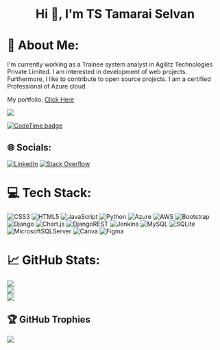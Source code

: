 <h1 align="center">Hi 👋, I'm TS Tamarai Selvan</h1>

# 💫 About Me:
I'm currently working as a Trainee system analyst in Agilitz Technologies Private Limited. I am interested in development of web projects. Furthermore, I like to contribute to open source projects. I am a certified Professional of Azure cloud.

My portfolio: [Click Here](https://tamaraiselvan.pythonanywhere.com/)

[![](https://visitcount.itsvg.in/api?id=tamaraiselvan&icon=2&color=1)](https://visitcount.itsvg.in)

[![CodeTime badge](https://img.shields.io/endpoint?style=social&url=https%3A%2F%2Fapi.codetime.dev%2Fshield%3Fid%3D17120%26project%3D%26in%3D0)](https://codetime.dev)

## 🌐 Socials:
[![LinkedIn](https://img.shields.io/badge/LinkedIn-%230077B5.svg?logo=linkedin&logoColor=white)](https://linkedin.com/in/tamaraiselvan-lotus) [![Stack Overflow](https://img.shields.io/badge/-Stackoverflow-FE7A16?logo=stack-overflow&logoColor=white)](https://stackoverflow.com/users/19711682) 

# 💻 Tech Stack:
![CSS3](https://img.shields.io/badge/css3-%231572B6.svg?style=for-the-badge&logo=css3&logoColor=white) ![HTML5](https://img.shields.io/badge/html5-%23E34F26.svg?style=for-the-badge&logo=html5&logoColor=white) ![JavaScript](https://img.shields.io/badge/javascript-%23323330.svg?style=for-the-badge&logo=javascript&logoColor=%23F7DF1E) ![Python](https://img.shields.io/badge/python-3670A0?style=for-the-badge&logo=python&logoColor=ffdd54) ![Azure](https://img.shields.io/badge/azure-%230072C6.svg?style=for-the-badge&logo=azure-devops&logoColor=white) ![AWS](https://img.shields.io/badge/AWS-%23FF9900.svg?style=for-the-badge&logo=amazon-aws&logoColor=white) ![Bootstrap](https://img.shields.io/badge/bootstrap-%23563D7C.svg?style=for-the-badge&logo=bootstrap&logoColor=white) ![Django](https://img.shields.io/badge/django-%23092E20.svg?style=for-the-badge&logo=django&logoColor=white) ![Chart.js](https://img.shields.io/badge/chart.js-F5788D.svg?style=for-the-badge&logo=chart.js&logoColor=white) ![DjangoREST](https://img.shields.io/badge/DJANGO-REST-ff1709?style=for-the-badge&logo=django&logoColor=white&color=ff1709&labelColor=gray) ![Jenkins](https://img.shields.io/badge/jenkins-%232C5263.svg?style=for-the-badge&logo=jenkins&logoColor=white) ![MySQL](https://img.shields.io/badge/mysql-%2300f.svg?style=for-the-badge&logo=mysql&logoColor=white) ![SQLite](https://img.shields.io/badge/sqlite-%2307405e.svg?style=for-the-badge&logo=sqlite&logoColor=white) ![MicrosoftSQLServer](https://img.shields.io/badge/Microsoft%20SQL%20Sever-CC2927?style=for-the-badge&logo=microsoft%20sql%20server&logoColor=white) ![Canva](https://img.shields.io/badge/Canva-%2300C4CC.svg?style=for-the-badge&logo=Canva&logoColor=white) 	![Figma](https://img.shields.io/badge/figma-%23F24E1E.svg?style=for-the-badge&logo=figma&logoColor=white)

# 📈 GitHub Stats:
![](https://github-readme-stats.vercel.app/api?username=tamaraiselvan&theme=radical&hide_border=false&include_all_commits=false&count_private=true)<br/>
![](https://github-readme-streak-stats.herokuapp.com/?user=tamaraiselvan&theme=radical&hide_border=false)<br/>
![](https://github-readme-stats.vercel.app/api/top-langs/?username=tamaraiselvan&theme=radical&hide_border=false&include_all_commits=false&count_private=true&layout=compact)

## 🏆 GitHub Trophies
![](https://github-profile-trophy.vercel.app/?username=tamaraiselvan&theme=darkhub&no-frame=false&no-bg=true&margin-w=4)
